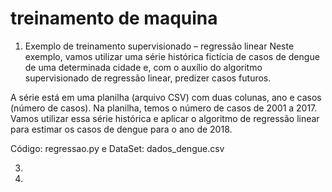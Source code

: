 # treinamento de maquina

1. Exemplo de treinamento supervisionado – regressão linear
Neste exemplo, vamos utilizar uma série histórica fictícia de casos de dengue de uma determinada cidade e, com o auxílio do algoritmo supervisionado de regressão linear, predizer casos futuros.

A série está em uma planilha (arquivo CSV) com duas colunas, ano e casos (número de casos). Na planilha, temos o número de casos de 2001 a 2017. Vamos utilizar essa série histórica e aplicar o algoritmo de regressão linear para estimar os casos de dengue para o ano de 2018.

Código: regressao.py e DataSet: dados_dengue.csv

3. 
4. 
